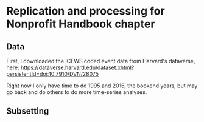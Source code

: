 # Replication and processing for Nonprofit Handbook chapter

## Data
First, I downloaded the ICEWS coded event data from Harvard's dataverse, here:
https://dataverse.harvard.edu/dataset.xhtml?persistentId=doi:10.7910/DVN/28075

Right now I only have time to do 1995 and 2016, the bookend years, but may go back and do others to do more time-series analyses.


## Subsetting
